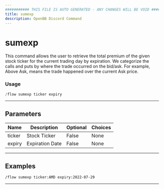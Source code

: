 ```yaml
---
########### THIS FILE IS AUTO GENERATED - ANY CHANGES WILL BE VOID ###########
title: sumexp
description: OpenBB Discord Command
---
```


# sumexp

This command allows the user to retrieve the total premium of the given stock ticker for the current trading day by expiration. We categorize the calls and puts by where the trade occurred on the bid/ask. For example, Above Ask, means the trade happened over the current Ask price.

### Usage

```python wordwrap
/flow sumexp ticker expiry
```

---

## Parameters

| Name | Description | Optional | Choices |
| ---- | ----------- | -------- | ------- |
| ticker | Stock Ticker | False | None |
| expiry | Expiration Date | False | None |


---

## Examples

```
/flow sumexp ticker:AMD expiry:2022-07-29
```

---
